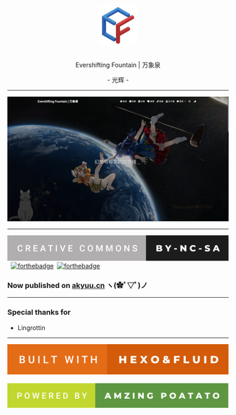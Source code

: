 <div align="center">
<img width="90" src="source/potato-resources/resources/fluid.png" alt="logo"></br></br>
<p>Evershifting Fountain | 万象泉</p>
<p>- 光辉 -</p>
</div>

---

[![](readme_resources/ef.webp)](https://akyuu.cn)

---

[![forthebadge](readme_resources/creative-commons-by-nc-sa.svg)](https://creativecommons.org/licenses/by-nc-sa/4.0/)&nbsp;&nbsp;[![forthebadge](https://forthebadge.com/images/badges/made-with-markdown.svg)](https://forthebadge.com)&nbsp;&nbsp;[![forthebadge](https://forthebadge.com/images/badges/contains-cat-gifs.svg)](https://uof.edu.kg/imacat/)  

### Now published on [akyuu.cn](https://akyuu.cn) ヽ(✿ﾟ▽ﾟ)ノ

---

### Special thanks for
 - Lingrottin

---

[![forthebadge](readme_resources/built-with-hexo&fluid.svg)](https://hexo.io/)&nbsp;&nbsp;[![forthebadge](readme_resources/powered-by-amzing-poatato.svg)](https://github.com/akyuu-cn/Evershifting-Fountain/)  